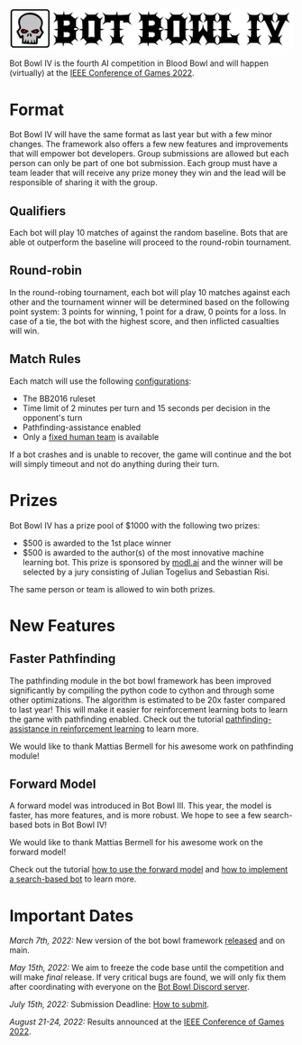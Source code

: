 ![Bot Bowl IV](img/botbowl-iv.png?raw=true "Bot Bowl IV")

Bot Bowl IV is the fourth AI competition in Blood Bowl and will happen (virtually) at the [IEEE Conference of Games 2022](https://ieee-cog.org/2022/). 

# Format
Bot Bowl IV will have the same format as last year but with a few minor changes. 
The framework also offers a few new features and improvements that will empower bot developers. 
Group submissions are allowed but each person can only be part of one bot submission.
Each group must have a team leader that will receive any prize money they win and the lead will be responsible of sharing it with the group.

## Qualifiers
Each bot will play 10 matches of against the random baseline. 
Bots that are able ot outperform the baseline will proceed to the round-robin tournament.

## Round-robin
In the round-robing tournament, each bot will play 10 matches against each other and the tournament winner will be determined based on the following point system: 3 points for winning, 1 point for a draw, 0 points for a loss. 
In case of a tie, the bot with the highest score, and then inflicted casualties will win.

## Match Rules
Each match will use the following [configurations](../botbowl/data/config/bot-bowl.json):

- The BB2016 ruleset
- Time limit of 2 minutes per turn and 15 seconds per decision in the opponent's turn
- Pathfinding-assistance enabled
- Only a [fixed human team](../botbowl/data/teams/11/human.json) is available

If a bot crashes and is unable to recover, the game will continue and the bot will simply timeout and not do anything during their turn.

# Prizes

Bot Bowl IV has a prize pool of $1000 with the following two prizes:

- $500 is awarded to the 1st place winner
- $500 is awarded to the author(s) of the most innovative machine learning bot. This prize is sponsored by [modl.ai](modl.ai) and the winner will be selected by a jury consisting of Julian Togelius and Sebastian Risi.

The same person or team is allowed to win both prizes.

# New Features

## Faster Pathfinding
The pathfinding module in the bot bowl framework has been improved significantly by compiling the python code to cython and through some other optimizations.
The algorithm is estimated to be 20x faster compared to last year!
This will make it easier for reinforcement learning bots to learn the game with pathfinding enabled.
Check out the tutorial [pathfinding-assistance in reinforcement learning](a2c-pathfinding.md) to learn more.

We would like to thank Mattias Bermell for his awesome work on pathfinding module!

## Forward Model
A forward model was introduced in Bot Bowl III. This year, the model is faster, has more features, and is more robust.
We hope to see a few search-based bots in Bot Bowl IV!

We would like to thank Mattias Bermell for his awesome work on the forward model!

Check out the tutorial [how to use the forward model](forward-model.md) and [how to implement a search-based bot](search-based.md) to learn more.

# Important Dates

*March 7th, 2022:* New version of the bot bowl framework [released](https://github.com/njustesen/botbowl/releases/tag/1.0.1) and on main.

*May 15th, 2022:* We aim to freeze the code base until the competition and will make _final_ release. If very critical bugs are found, we will only fix them after coordinating with everyone on the [Bot Bowl Discord server](https://discord.gg/MTXMuae).

*July 15th, 2022:* Submission Deadline: [How to submit](submit.md).

*August 21-24, 2022:* Results announced at the [IEEE Conference of Games 2022](https://ieee-cog.org/2022/).
